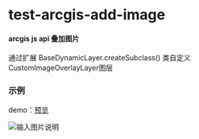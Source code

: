 # test-arcgis-add-image

#### arcgis js api 叠加图片

通过扩展 BaseDynamicLayer.createSubclass() 类自定义CustomImageOverlayLayer图层

### 示例
demo：[预览](https://giseran.github.io/arcgis-demo/test-arcgis-add-image/index.html)

![输入图片说明](https://giseran.github.io/arcgis-demo/test-arcgis-add-image/xample.png)
